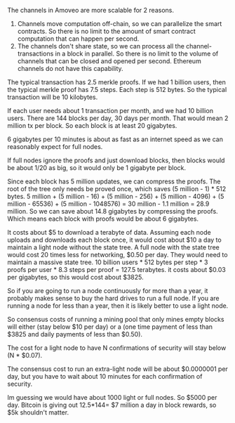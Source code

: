 The channels in Amoveo are more scalable for 2 reasons.
1) Channels move computation off-chain, so we can parallelize the smart contracts. So there is no limit to the amount of smart contract computation that can happen per second. 
2) The channels don't share state, so we can process all the channel-transactions in a block in parallel. So there is no limit to the volume of channels that can be closed and opened per second. Ethereum channels do not have this capability.

The typical transaction has 2.5 merkle proofs.
If we had 1 billion users, then the typical merkle proof has 7.5 steps.
Each step is 512 bytes.
So the typical transaction will be 10 kilobytes.

If each user needs about 1 transaction per month, and we had 10 billion users.
There are 144 blocks per day, 30 days per month.
That would mean 2 million tx per block.
So each block is at least 20 gigabytes.

6 gigabytes per 10 minutes is about as fast as an internet speed as we can reasonably expect for full nodes.

If full nodes ignore the proofs and just download blocks, then blocks would be about 1/20 as big, so it would only be 1 gigabyte per block.

Since each block has 5 million updates, we can compress the proofs.
The root of the tree only needs be proved once, which saves (5 million - 1) * 512 bytes.
5 million + (5 million - 16) + (5 million - 256) + (5 million - 4096) + (5 million - 65536) + (5 million - 1048576) = 30 million - 1.1 million = 28.9 million.
So we can save about 14.8 gigabytes by compressing the proofs.
Which means each block with proofs would be about 6 gigabytes.

It costs about $5 to download a terabyte of data. Assuming each node uploads and downloads each block once, it would cost about $10 a day to maintain a light node without the state tree.
A full node with the state tree would cost 20 times less for networking, $0.50 per day.
They would need to maintain a massive state tree.
10 billion users * 512 bytes per step * 3 proofs per user * 8.3 steps per proof = 127.5 terabytes.
it costs about $0.03 per gigabytes, so this would cost about $3825.

So if you are going to run a node continuously for more than a year, it probably makes sense to buy the hard drives to run a full node.
If you are running a node for less than a year, then it is likely better to use a light node.

So consensus costs of running a mining pool that only mines empty blocks will either (stay below $10 per day) or a (one time payment of less than $3825 and daily payments of less than $0.50).

The cost for a light node to have N confirmations of security will stay below (N * $0.07). 

The consensus cost to run an extra-light node will be about $0.0000001 per day, but you have to wait about 10 minutes for each confirmation of security.

Im guessing we would have about 1000 light or full nodes. So $5000 per day.
Bitcoin is giving out 12.5*144= $7 million a day in block rewards, so $5k shouldn't matter.
